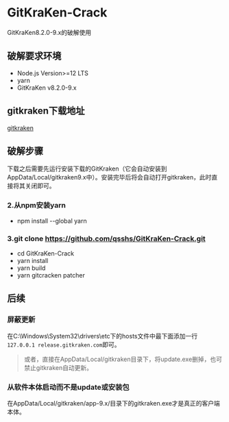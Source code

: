 # GitKraKen-Crack
GitKraKen8.2.0-9.x的破解使用

## 破解要求环境
- Node.js Version>=12 LTS
- yarn
- GitKraKen v8.2.0-9.x

## gitkraken下载地址
[gitkraken](https://www.gitkraken.com/git-client/try-free)

## 破解步骤

下载之后需要先运行安装下载的GitKraken（它会自动安装到AppData/Local/gitkraken9.x中）。安装完毕后将会自动打开gitkraken，此时直接将其关闭即可。
### 2.从npm安装yarn
- npm install --global yarn
### 3.git clone https://github.com/qsshs/GitKraKen-Crack.git
- cd GitKraKen-Crack
- yarn install
- yarn build
- yarn gitcracken patcher


## 后续
### 屏蔽更新
在C:\Windows\System32\drivers\etc下的hosts文件中最下面添加一行`127.0.0.1 release.gitkraken.com`即可。
> 或者，直接在AppData/Local/gitkraken目录下，将update.exe删掉，也可禁止gitkraken自动更新。  

### 从软件本体启动而不是update或安装包
在AppData/Local/gitkraken/app-9.x/目录下的gitkraken.exe才是真正的客户端本体。  
